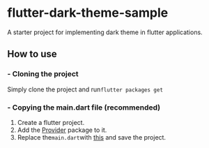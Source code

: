 # flutter-dark-theme-sample
A starter project for implementing dark theme in flutter applications.
## How to use
### - Cloning the project
Simply clone the project and run`flutter packages get`
### - Copying the main.dart file (recommended)
1. Create a flutter project.
2. Add the [Provider](https://pub.dev/packages/provider "Provider") package to it.
3. Replace the`main.dart`with [this](https://github.com/01mahdivalipoor/flutter-dark-theme-sample/blob/main/lib/main.dart "this") and save the project.
